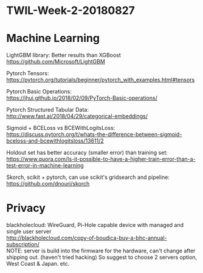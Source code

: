 # TWIL-Week-2-20180827

# Machine Learning

LightGBM library: Better results than XGBoost  
https://github.com/Microsoft/LightGBM

Pytorch Tensors:  
https://pytorch.org/tutorials/beginner/pytorch_with_examples.html#tensors

Pytorch Basic Operations:  
https://jhui.github.io/2018/02/09/PyTorch-Basic-operations/

Pytorch Structured Tabular Data:  
http://www.fast.ai/2018/04/29/categorical-embeddings/

Sigmoid + BCELoss vs BCEWithLogitsLoss:  
https://discuss.pytorch.org/t/whats-the-difference-between-sigmoid-bceloss-and-bcewithlogitsloss/13611/2

Holdout set has better accuracy (smaller error) than training set:  
https://www.quora.com/Is-it-possible-to-have-a-higher-train-error-than-a-test-error-in-machine-learning

Skorch, scikit + pytorch, can use scikit's gridsearch and pipeline:  
https://github.com/dnouri/skorch

# Privacy

blackholecloud: WireGuard, Pi-Hole capable device with managed and single user server  
http://blackholecloud.com/copy-of-boudica-buy-a-bhc-annual-subscription/  
NOTE: server is build into the firmware for the hardware, can't change after shipping out. (haven't tried hacking) So suggest to choose 2 servers option, West Coast & Japan. etc.


